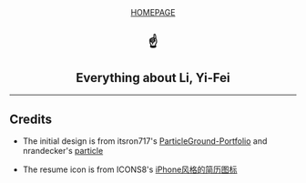 <div align="center">
    <a href="https://realliyifei.github.io">HOMEPAGE</a>
    <h2>☝</h2>
    <h2>Everything about Li, Yi-Fei</h2>
</div>

---

## Credits 

* The initial design is from itsron717's [ParticleGround-Portfolio](https://github.com/itsron717/ParticleGround-Portfolio) and nrandecker's [particle](https://github.com/nrandecker/particle)

* The resume icon is from ICONS8's [iPhone风格的简历图标](https://icons8.cn/icon/23877/%E7%AE%80%E5%8E%86)

